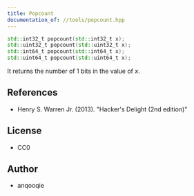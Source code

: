```yaml
---
title: Popcount
documentation_of: //tools/popcount.hpp
---
```


```cpp
std::int32_t popcount(std::int32_t x);
std::uint32_t popcount(std::uint32_t x);
std::int64_t popcount(std::int64_t x);
std::uint64_t popcount(std::uint64_t x);
```

It returns the number of 1 bits in the value of $x$.

## References
- Henry S. Warren Jr. (2013). "Hacker's Delight (2nd edition)"

## License
- CC0

## Author
- anqooqie
